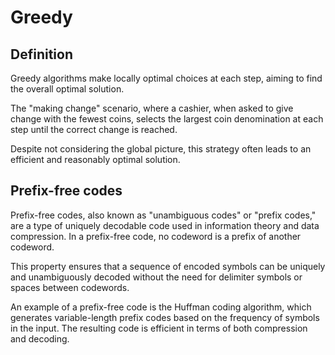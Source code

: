 # Greedy

## Definition

Greedy algorithms make locally optimal choices at each step, aiming to find the overall optimal solution.

The "making change" scenario, where a cashier, when asked to give change with the fewest coins, selects the largest coin denomination at each step until the correct change is reached.

Despite not considering the global picture, this strategy often leads to an efficient and reasonably optimal solution.

## Prefix-free codes

Prefix-free codes, also known as "unambiguous codes" or "prefix codes," are a type of uniquely decodable code used in information theory and data compression.
In a prefix-free code, no codeword is a prefix of another codeword.

This property ensures that a sequence of encoded symbols can be uniquely and unambiguously decoded without the need for delimiter symbols or spaces between codewords.

An example of a prefix-free code is the Huffman coding algorithm, which generates variable-length prefix codes based on the frequency of symbols in the input. The resulting code is efficient in terms of both compression and decoding.
